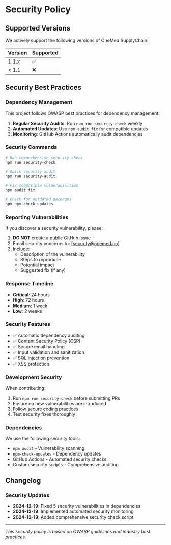# Security Policy

## Supported Versions

We actively support the following versions of OneMed SupplyChain:

| Version | Supported          |
| ------- | ------------------ |
| 1.1.x   | :white_check_mark: |
| < 1.1   | :x:                |

## Security Best Practices

### Dependency Management

This project follows OWASP best practices for dependency management:

1. **Regular Security Audits**: Run `npm run security-check` weekly
2. **Automated Updates**: Use `npm audit fix` for compatible updates
3. **Monitoring**: GitHub Actions automatically audit dependencies

### Security Commands

```bash
# Run comprehensive security check
npm run security-check

# Quick security audit
npm run security-audit

# Fix compatible vulnerabilities
npm audit fix

# Check for outdated packages
npx npm-check-updates
```

### Reporting Vulnerabilities

If you discover a security vulnerability, please:

1. **DO NOT** create a public GitHub issue
2. Email security concerns to: [security@onemed.no]
3. Include:
   - Description of the vulnerability
   - Steps to reproduce
   - Potential impact
   - Suggested fix (if any)

### Response Timeline

- **Critical**: 24 hours
- **High**: 72 hours
- **Medium**: 1 week
- **Low**: 2 weeks

### Security Features

- ✅ Automatic dependency auditing
- ✅ Content Security Policy (CSP)
- ✅ Secure email handling
- ✅ Input validation and sanitization
- ✅ SQL injection prevention
- ✅ XSS protection

### Development Security

When contributing:

1. Run `npm run security-check` before submitting PRs
2. Ensure no new vulnerabilities are introduced
3. Follow secure coding practices
4. Test security fixes thoroughly

### Dependencies

We use the following security tools:

- `npm audit` - Vulnerability scanning
- `npm-check-updates` - Dependency updates
- GitHub Actions - Automated security checks
- Custom security scripts - Comprehensive auditing

## Changelog

### Security Updates

- **2024-12-19**: Fixed 5 security vulnerabilities in dependencies
- **2024-12-19**: Implemented automated security monitoring
- **2024-12-19**: Added comprehensive security check script

---

_This security policy is based on OWASP guidelines and industry best practices._
